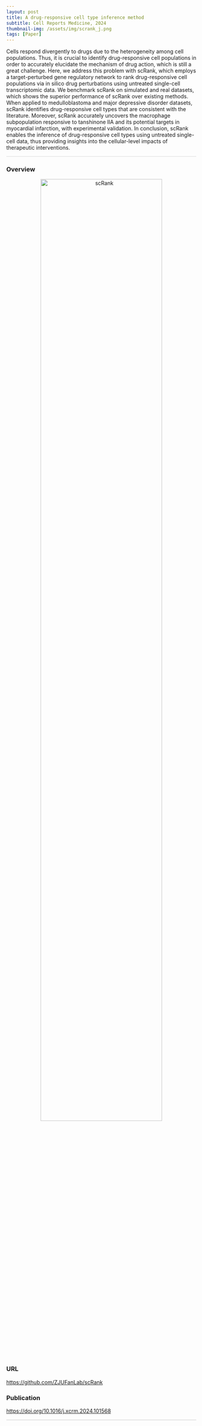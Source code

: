 ```yaml
---
layout: post
title: A drug-responsive cell type inference method
subtitle: Cell Reports Medicine, 2024
thumbnail-img: /assets/img/scrank_j.png
tags: [Paper]
---
```


Cells respond divergently to drugs due to the heterogeneity among cell populations. Thus, it is crucial to identify drug-responsive cell populations in order to accurately elucidate the mechanism of drug action, which is still a great challenge. Here, we address this problem with scRank, which employs a target-perturbed gene regulatory network to rank drug-responsive cell populations via in silico drug perturbations using untreated single-cell transcriptomic data. We benchmark scRank on simulated and real datasets, which shows the superior performance of scRank over existing methods. When applied to medulloblastoma and major depressive disorder datasets, scRank identifies drug-responsive cell types that are consistent with the literature. Moreover, scRank accurately uncovers the macrophage subpopulation responsive to tanshinone IIA and its potential targets in myocardial infarction, with experimental validation. In conclusion, scRank enables the inference of drug-responsive cell types using untreated single-cell data, thus providing insights into the cellular-level impacts of therapeutic interventions.

<hr class="bigger" style="max-width:100%;height:2px;background:#eaeaea;border:none;">

### Overview
<div style="text-align: center;">
  <img src="https://github.com/user-attachments/assets/682b5d00-520b-4238-b495-a0d303f4273d" alt="scRank" style="width: 80%;" />
</div>


### URL
<div>
<a href="https://github.com/ZJUFanLab/scRank">https://github.com/ZJUFanLab/scRank</a>
</div>

### Publication
<div>
<a href="https://doi.org/10.1016/j.xcrm.2024.101568">https://doi.org/10.1016/j.xcrm.2024.101568</a>
</div>

<hr class="bigger" style="max-width:100%;height:3px;background:#eaeaea;border:none;">